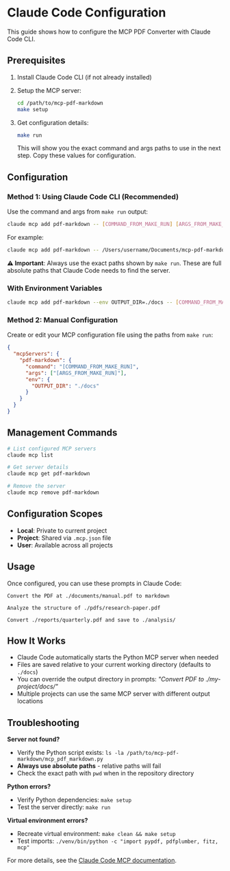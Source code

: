 # Claude Code Configuration

This guide shows how to configure the MCP PDF Converter with Claude Code CLI.

## Prerequisites

1. Install Claude Code CLI (if not already installed)
2. Setup the MCP server:
   ```bash
   cd /path/to/mcp-pdf-markdown
   make setup
   ```

3. Get configuration details:
   ```bash
   make run
   ```
   This will show you the exact command and args paths to use in the next step. Copy these values for configuration.

## Configuration

### Method 1: Using Claude Code CLI (Recommended)

Use the command and args from `make run` output:

```bash
claude mcp add pdf-markdown -- [COMMAND_FROM_MAKE_RUN] [ARGS_FROM_MAKE_RUN]
```

For example:
```bash
claude mcp add pdf-markdown -- /Users/username/Documents/mcp-pdf-markdown/venv/bin/python /Users/username/Documents/mcp-pdf-markdown/mcp_pdf_markdown.py
```

**⚠️ Important**: Always use the exact paths shown by `make run`. These are full absolute paths that Claude Code needs to find the server.

### With Environment Variables

```bash
claude mcp add pdf-markdown --env OUTPUT_DIR=./docs -- [COMMAND_FROM_MAKE_RUN] [ARGS_FROM_MAKE_RUN]
```

### Method 2: Manual Configuration

Create or edit your MCP configuration file using the paths from `make run`:

```json
{
  "mcpServers": {
    "pdf-markdown": {
      "command": "[COMMAND_FROM_MAKE_RUN]",
      "args": ["[ARGS_FROM_MAKE_RUN]"],
      "env": {
        "OUTPUT_DIR": "./docs"
      }
    }
  }
}
```

## Management Commands

```bash
# List configured MCP servers
claude mcp list

# Get server details
claude mcp get pdf-markdown

# Remove the server
claude mcp remove pdf-markdown
```

## Configuration Scopes

- **Local**: Private to current project
- **Project**: Shared via `.mcp.json` file
- **User**: Available across all projects

## Usage

Once configured, you can use these prompts in Claude Code:

```
Convert the PDF at ./documents/manual.pdf to markdown
```

```
Analyze the structure of ./pdfs/research-paper.pdf
```

```
Convert ./reports/quarterly.pdf and save to ./analysis/
```

## How It Works

- Claude Code automatically starts the Python MCP server when needed
- Files are saved relative to your current working directory (defaults to `./docs`)
- You can override the output directory in prompts: *"Convert PDF to ./my-project/docs/"*
- Multiple projects can use the same MCP server with different output locations

## Troubleshooting

**Server not found?**
- Verify the Python script exists: `ls -la /path/to/mcp-pdf-markdown/mcp_pdf_markdown.py`
- **Always use absolute paths** - relative paths will fail
- Check the exact path with `pwd` when in the repository directory

**Python errors?**
- Verify Python dependencies: `make setup`
- Test the server directly: `make run`

**Virtual environment errors?**
- Recreate virtual environment: `make clean && make setup`
- Test imports: `./venv/bin/python -c "import pypdf, pdfplumber, fitz, mcp"`

For more details, see the [Claude Code MCP documentation](https://docs.anthropic.com/en/docs/claude-code/mcp).